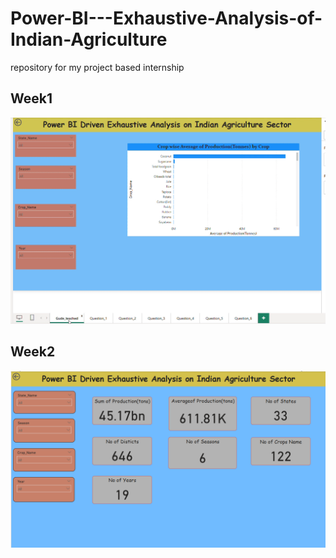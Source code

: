 # Power-BI---Exhaustive-Analysis-of-Indian-Agriculture
repository for my project based internship 
## Week1 
![Week1](Results/Week1.gif)
## Week2
![Week2](Results/Week2.png)

